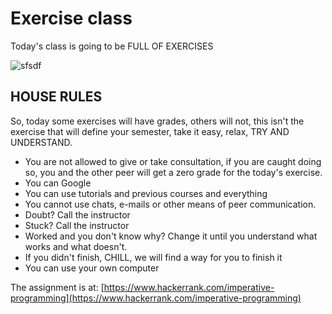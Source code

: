 # Exercise class

Today's class is going to be FULL OF EXERCISES

![sfsdf](https://media.giphy.com/media/1jWbzlKAweG85mBzh1/giphy.gif)

## HOUSE RULES
So, today some exercises will have grades, others will not, this isn't the exercise that will define your semester, take it easy, relax, TRY AND UNDERSTAND.  

* You are not allowed to give or take consultation, if you are caught doing so, you and the other peer will get a zero grade for the today's exercise.
* You can Google
* You can use tutorials and previous courses and everything
* You cannot use chats, e-mails or other means of peer communication.
* Doubt? Call the instructor
* Stuck? Call the instructor
* Worked and you don't know why? Change it until you understand what works and what doesn't.
* If you didn't finish, CHILL, we will find a way for you to finish it
* You can use your own computer

The assignment is at: [https://www.hackerrank.com/imperative-programming](https://www.hackerrank.com/imperative-programming)
